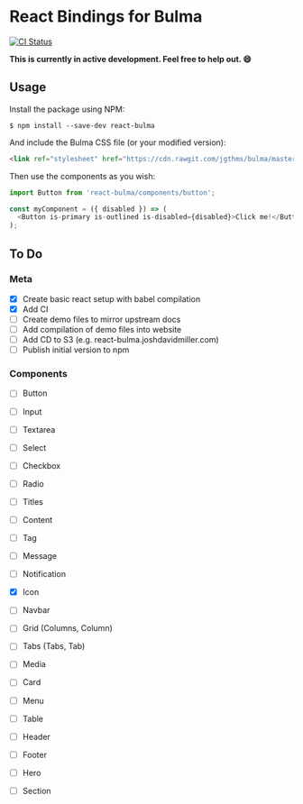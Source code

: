 # React Bindings for Bulma

[![CI Status](https://codeship.com/projects/74ebbb70-b05c-0133-b346-5e399acd7f73/status?branch=master)](https://codeship.com/projects/132649)

**This is currently in active development. Feel free to help out. :smile:**

## Usage

Install the package using NPM:

```
$ npm install --save-dev react-bulma
```

And include the Bulma CSS file (or your modified version):

```html
<link ref="stylesheet" href="https://cdn.rawgit.com/jgthms/bulma/master/css/bulma.min.css" />
```

Then use the components as you wish:

```js
import Button from 'react-bulma/components/button';

const myComponent = ({ disabled }) => (
  <Button is-primary is-outlined is-disabled={disabled}>Click me!</Button>
);
```

## To Do

### Meta

- [x] Create basic react setup with babel compilation
- [x] Add CI
- [ ] Create demo files to mirror upstream docs
- [ ] Add compilation of demo files into website
- [ ] Add CD to S3 (e.g. react-bulma.joshdavidmiller.com)
- [ ] Publish initial version to npm

### Components

- [ ] Button
- [ ] Input
- [ ] Textarea
- [ ] Select
- [ ] Checkbox
- [ ] Radio
- [ ] Titles
- [ ] Content
- [ ] Tag
- [ ] Message
- [ ] Notification
- [x] Icon
- [ ] Navbar
- [ ] Grid (Columns, Column)
- [ ] Tabs (Tabs, Tab)
- [ ] Media
- [ ] Card
- [ ] Menu
- [ ] Table
- [ ] Header
- [ ] Footer
- [ ] Hero
- [ ] Section

